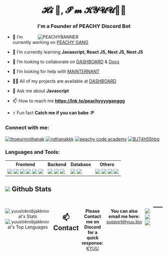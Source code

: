 <h1 align="center">𝓗𝓲 👋, 𝓘'𝓶 𝓚𝓨𝓤𝓤🐣💞</h1>
<h3 align="center">I'm a Founder of PEACHY Discord Bot</h3>
<img align="right" alt="PEACHYBANNER" width="400" src="https://i.imgur.com/fFqwcK2.gif" />
<!-- <p align="left"> <img src="https://komarev.com/ghpvc/?username=yuuslokrobjakkroval&label=Profile%20views&color=0e75b6&style=flat" alt="yuuslokrobjakkroval" /> </p> -->

- 🔭 I’m currently working on [PEACHY GANG](https://lnk.to/peachyyyyganggg)

- 🌱 I’m currently learning **Javascript, React JS, Next JS, Nest JS**

- 👯 I’m looking to collaborate on [DASHBOARD](https://peachygang.xyz) & [Docs](https://doc.peachygang.xyz)

- 🤝 I’m looking for help with [MAINTERNANT](https://www.peachygang.xyz)

- 👨‍💻 All of my projects are available at [DASHBOARD](https://www.peachygang.xyz)

- 💬 Ask me about **Javascript**

- 📫 How to reach me **https://lnk.to/peachyyyyganggg**

- ⚡ Fun fact **Catch me if you can babe :P**

<h3 align="left">Connect with me:</h3>
<p align="left">
<a href="https://fb.com/peachyganggg" target="blank"><img align="center" src="https://raw.githubusercontent.com/rahuldkjain/github-profile-readme-generator/master/src/images/icons/Social/facebook.svg" alt="thoeurnrothanak" height="30" width="40" /></a>
<a href="https://instagram.com/peachyganggg" target="blank"><img align="center" src="https://raw.githubusercontent.com/rahuldkjain/github-profile-readme-generator/master/src/images/icons/Social/instagram.svg" alt="rothanakkk" height="30" width="40" /></a>
<a href="https://www.youtube.com/c/peachyganggg code academy" target="blank"><img align="center" src="https://raw.githubusercontent.com/rahuldkjain/github-profile-readme-generator/master/src/images/icons/Social/youtube.svg" alt="peachy code academy" height="30" width="40" /></a>
<a href="https://lnk.to/peachyyyyganggg" target="blank"><img align="center" src="https://raw.githubusercontent.com/rahuldkjain/github-profile-readme-generator/master/src/images/icons/Social/discord.svg" alt="BJT4h55hbg" height="30" width="40" /></a>
</p>

<h3 align="left">Languages and Tools:</h3>
<table>
  <tr>
    <th>Frontend</th>
    <th>Backend</th>
    <th>Database</th>
    <th>Others</th>
  </tr>
  <tr>
    <td>
      <img src="https://img.shields.io/badge/HTML-E34F26?style=for-the-badge&logo=html5&logoColor=white" />
      <img src="https://img.shields.io/badge/CSS-1572B6?style=for-the-badge&logo=css3&logoColor=white" />
      <img src="https://img.shields.io/badge/JavaScript-323330?style=for-the-badge&logo=javascript&logoColor=F7DF1E" />
      <img src="https://img.shields.io/badge/TypeScript-007ACC?style=for-the-badge&logo=typescript&logoColor=white" />
      <img src="https://img.shields.io/badge/React-20232A?style=for-the-badge&logo=react&logoColor=61DAFB" />
      <img src="https://img.shields.io/badge/Next.js-000000?style=for-the-badge&logo=nextdotjs&logoColor=white" />
    </td>
    <td>
      <img src="https://img.shields.io/badge/Node.js-339933?style=for-the-badge&logo=nodedotjs&logoColor=white" />
      <img src="https://img.shields.io/badge/Express.js-404D59?style=for-the-badge" />
      <img src="https://img.shields.io/badge/Mongoose-880000?style=for-the-badge&logo=mongoose&logoColor=white" />
    </td>
    <td>
      <img src="https://img.shields.io/badge/MongoDB-4EA94B?style=for-the-badge&logo=mongodb&logoColor=white" />
      <img src="https://img.shields.io/badge/PostgreSQL-316192?style=for-the-badge&logo=postgresql&logoColor=white" />
    </td>
    <td>
      <img src="https://img.shields.io/badge/Shadcn-000000?style=for-the-badge&logo=shadcnui&logoColor=white" />
      <img src="https://img.shields.io/badge/Motion-FF0080?style=for-the-badge&logo=framer&logoColor=white" />
      <img src="https://img.shields.io/badge/BetterAuth-000000?style=for-the-badge&logo=betterauth&logoColor=white" />
      <img src="https://img.shields.io/badge/tailwind-00bcff?style=for-the-badge&logo=tailwindcss&logoColor=white" />
    </td>

  </tr>
</table>

## <img src="https://media.giphy.com/media/iY8CRBdQXODJSCERIr/giphy.gif" width="35"><b> Github Stats </b>

<br>

<div align="center" style="display: flex; justify-content: center; gap: 10px;">

![yuuslokrobjakkroval's Stats](https://github-readme-stats.vercel.app/api?username=yuuslokrobjakkroval&theme=react&show_icons=true&hide_border=true&count_private=true)
![yuuslokrobjakkroval's Top Languages](https://github-readme-stats.vercel.app/api/top-langs/?username=yuuslokrobjakkroval&theme=react&show_icons=true&hide_border=true&layout=compact)

<!-- <br><br><br><br> -->

## **📫 Contact**

**Please Contact me on Discord for a quick response:** [KYUU](https://discord.com/users/966688007493140591)

**You can also email me here:** support@yuu.bio

<a href="https://github.com/yuuslokrobjakkroval"><img src="https://komarev.com/ghpvc/?username=yuuslokrobjakkroval">
[![](https://img.shields.io/github/followers/yuuslokrobjakkroval?label=Followers&style=social)](https://github.com/yuuslokrobjakkroval)
[![](https://img.shields.io/badge/Discord-7289DA?logo=discord&logoColor=white)](https://discord.gg/peachyganggg)

<picture>
  <source media="(prefers-color-scheme: dark)" srcset="https://raw.githubusercontent.com/yuuslokrobjakkroval/yuuslokrobjakkroval/output/github-snake-dark.svg" />
  <source media="(prefers-color-scheme: light)" srcset="https://raw.githubusercontent.com/yuuslokrobjakkroval/yuuslokrobjakkroval/output/github-snake.svg" />
  <img alt="github-snake" src="https://raw.githubusercontent.com/yuuslokrobjakkroval/yuuslokrobjakkroval/output/github-snake.svg" />
</picture>
